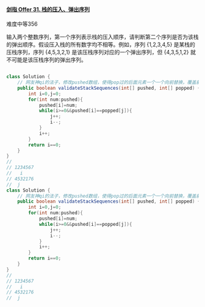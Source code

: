 #### [剑指 Offer 31. 栈的压入、弹出序列](https://leetcode.cn/problems/zhan-de-ya-ru-dan-chu-xu-lie-lcof/)

难度中等356

输入两个整数序列，第一个序列表示栈的压入顺序，请判断第二个序列是否为该栈的弹出顺序。假设压入栈的所有数字均不相等。例如，序列 {1,2,3,4,5} 是某栈的压栈序列，序列 {4,5,3,2,1} 是该压栈序列对应的一个弹出序列，但 {4,3,5,1,2} 就不可能是该压栈序列的弹出序列。

```java

class Solution {
    // 网友神qi的法子，修改pushed数组，使得pop过的后面元素一个一个向前替换，覆盖前面的值，可能用到别的题解，这算一个算法吧
    public boolean validateStackSequences(int[] pushed, int[] popped) {
        int i=0,j=0;
        for(int num:pushed){
            pushed[i]=num;
            while(i>=0&&pushed[i]==popped[j]){
                j++;
                i--;
            }
            i++;
        }
        return i==0;
    }
}
// 
// 1234567
//   i
// 4532176
//  j
class Solution {
    // 网友神qi的法子，修改pushed数组，使得pop过的后面元素一个一个向前替换，覆盖前面的值，可能用到别的题解，这算一个算法吧
    public boolean validateStackSequences(int[] pushed, int[] popped) {
        int i=0,j=0;
        for(int num:pushed){
            pushed[i]=num;
            while(i>=0&&pushed[i]==popped[j]){
                j++;
                i--;
            }
            i++;
        }
        return i==0;
    }
}
// 
// 1234567
//   i
// 4532176
//  j

```

